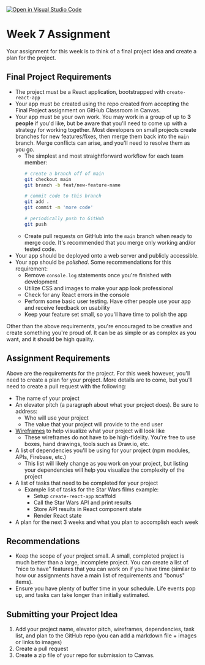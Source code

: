 [![Open in Visual Studio Code](https://classroom.github.com/assets/open-in-vscode-c66648af7eb3fe8bc4f294546bfd86ef473780cde1dea487d3c4ff354943c9ae.svg)](https://classroom.github.com/online_ide?assignment_repo_id=10356752&assignment_repo_type=AssignmentRepo)
# Week 7 Assignment

Your assignment for this week is to think of a final project idea and create a plan for the project.

## Final Project Requirements

* The project must be a React application, bootstrapped with `create-react-app`
* Your app must be created using the repo created from accepting the Final Project assignment on GitHub Classroom in Canvas.
* Your app must be your own work. You may work in a group of up to **3 people** if you'd like, but be aware that you'll need to come up with a strategy for working together. Most developers on small projects create branches for new features/fixes, then merge them back into the `main` branch. Merge conflicts can arise, and you'll need to resolve them as you go.
  * The simplest and most straightforward workflow for each team member:
    ```bash
    # create a branch off of main
    git checkout main
    git branch -b feat/new-feature-name

    # commit code to this branch
    git add .
    git commit -m 'more code'

    # periodically push to GitHub
    git push
    ```
  * Create pull requests on GitHub into the `main` branch when ready to merge code. It's recommended that you merge only working and/or tested code.
* Your app should be deployed onto a web server and publicly accessible.
* Your app should be *polished*. Some recommendations for this requirement:
  * Remove `console.log` statements once you're finished with development
  * Utilize CSS and images to make your app look professional
  * Check for any React errors in the console
  * Perform some basic user testing. Have other people use your app and receive feedback on usability
  * Keep your feature set small, so you'll have time to polish the app

Other than the above requirements, you're encouraged to be creative and create something you're proud of. It can be as simple or as complex as you want, and it should be high quality.

## Assignment Requirements

Above are the requirements for the project. For this week however, you'll need to create a plan for your project. More details are to come, but you'll need to create a pull request with the following:

* The name of your project
* An elevator pitch (a paragraph about what your project does). Be sure to address:
  * Who will use your project
  * The value that your project will provide to the end user
* [Wireframes](https://en.wikipedia.org/wiki/Website_wireframe) to help visualize what your project will look like
  * These wireframes do not have to be high-fidelity. You're free to use boxes, hand drawings, tools such as Draw.io, etc.
* A list of dependencies you'll be using for your project (npm modules, APIs, Firebase, etc.)
  * This list will likely change as you work on your project, but listing your dependencies will help you visualize the complexity of the project
* A list of tasks that need to be completed for your project
  * Example list of tasks for the Star Wars films example:
    * Setup `create-react-app` scaffold
    * Call the Star Wars API and print results
    * Store API results in React component state
    * Render React state
* A plan for the next 3 weeks and what you plan to accomplish each week

## Recommendations

* Keep the scope of your project small. A small, completed project is much better than a large, incomplete project. You can create a list of "nice to have" features that you can work on if you have time (similar to how our assignments have a main list of requirements and "bonus" items).
* Ensure you have plenty of buffer time in your schedule. Life events pop up, and tasks can take longer than initially estimated.

## Submitting your Project Idea

1. Add your project name, elevator pitch, wireframes, dependencies, task list, and plan to the GitHub repo (you can add a markdown file + images or links to images)
2. Create a pull request
3. Create a zip file of your repo for submission to Canvas.
